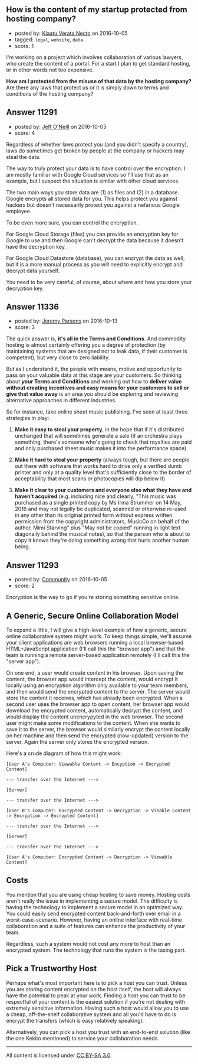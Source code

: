 ## How is the content of my startup protected from hosting company?

- posted by: [Klaatu Verata Necto](https://stackexchange.com/users/102880/klaatu-verata-necto) on 2016-10-05
- tagged: `legal`, `website`, `data`
- score: 1

I'm working on a project which involves collaboration of various lawyers, who create the content of a portal. For a start I plan to get standard hosting, or in other words not too expensive.

**How am I protected from the misuse of that data by the hosting company?** Are there any laws that protect us or it is simply down to terms and conditions of the hosting company?


## Answer 11291

- posted by: [Jeff O'Neill](https://stackexchange.com/users/46273/jeff-o-neill) on 2016-10-05
- score: 4

Regardless of whether laws protect you (and you didn't specify a country), laws do sometimes get broken by people at the company or hackers may steal the data.

The way to truly protect your data is to have control over the encryption.  I am mostly familiar with Google Cloud services so I'll use that as an example, but I suspect the situation is similar with other cloud services.

The two main ways you store data are (1) as files and (2) in a database.  Google encrypts all stored data for you.  This helps protect you against hackers but doesn't necessarily protect you against a nefarious Google employee.

To be even more sure, you can control the encryption.  

For Google Cloud Storage (files) you can provide an encryption key for Google to use and then Google can't decrypt the data because it doesn't have the decryption key.

For Google Cloud Datastore (database), you can encrypt the data as well, but it is a more manual process as you will need to explicitly encrypt and decrypt data yourself.

You need to be very careful, of course, about where and how you store your decryption key.


## Answer 11336

- posted by: [Jeremy Parsons](https://stackexchange.com/users/497810/jeremy-parsons) on 2016-10-13
- score: 3

The quick answer is, **it's all in the Terms and Conditions**. And commodity hosting is almost certainly offering you a degree of protection (by maintaining systems that are designed not to leak data, if their customer is competent), but very close to zero liability.

But as I understand it, the people with means, motive and opportunity to pass on your valuable data at this stage are your customers. So thinking about ***your* Terms and Conditions** and working out how to **deliver value without creating incentives and easy means for your customers to sell or give that value away** is an area you should be exploring and reviewing alternative approaches in different industries.

So for instance, take online sheet music publishing. I've seen at least three strategies in play:

 1. **Make it easy to steal your property**, in the hope that if it's distributed unchanged that will sometimes generate a sale (if an orchestra plays something, there's someone who's going to check that royalties are paid and only purchased sheet music makes it into the performance space)

 2. **Make it hard to steal your property** (always tough, but there are people out there with software that works hard to drive only a verified dumb printer and only at a quality level that's sufficiently close to the border of acceptability that most scans or photocopies will dip below it)

 3. **Make it clear to your customers and everyone else what they have and haven't acquired** (e.g. including nice and clearly, "This music was purchased as a single printed copy by Ms Irma Strummer on 14 May, 2016 and may not legally be duplicated, scanned or otherwise re-used in any other than its original printed form without express written permission from the copyright administrators, MusicCo on behalf of the author, Mimi Starving" plus "May not be copied" running in light text diagonally behind the musical notes), so that the person who is about to copy it knows they're doing something wrong that hurts another human being.


## Answer 11293

- posted by: [Community](https://stackexchange.com/users/-1/community) on 2016-10-05
- score: 2

Encryption is the way to go if you're storing something sensitive online.

A Generic, Secure Online Collaboration Model
--------------------------------------------

To expand a little, I will give a high-level example of how a generic, secure online collaborative system might work. To keep things simple, we'll assume your client applications are web browsers running a local browser-based HTML+JavaScript application (I'll call this the "browser app") and that the team is running a remote server-based application remotely (I'll call this the "server app").

On one end, a user would create content in his browser. Upon saving the content, the browser app would intercept the content, would encrypt it locally using an encryption algorithm only available to your team members, and then would send the encrypted content to the server. The server would store the content it receives, which has already been encrypted. When a second user uses the browser app to open content, her browser app would download the encrypted content, automatically decrypt the content, and would display the content unencrypyted in the web browser. The second user might make some modifications to the content. When she wants to save it to the server, the browser would similarly encrypt the content locally on her machine and then send the encrypted (now-updated) version to the server. Again the server only stores the encrypted version.

Here's a crude diagram of how this might work:

    [User A's Computer: Viewable Content -> Encyption -> Encrypted Content]    
    
    --- transfer over the Internet --->

    [Server] 

    --- transfer over the Internet --->
    
    [User B's Computer: Encrypted Content -> Decryption -> Vieable Content -> Encryption -> Encrypted Content]
    
    --- transfer over the Internet --->
    
    [Server] 

    --- transfer over the Internet --->
    
    [User A's Computer: Encrypted Content -> Decryption -> Viewable Content]


Costs
-----

You mention that you are using cheap hosting to save money. Hosting costs aren't really the issue in implementing a secure model. The difficulty is having the technology to implement a secure model in an optimized way. You could easily send encrypted content back-and-forth over email in a worst-case-scenario. However, having an online interface with real-time collaboration and a suite of features can enhance the productivity of your team.

Regardless, such a system would not cost any more to host than an encrypted system. The technology that runs the system is the taxing part.

Pick a Trustworthy Host
-----------------------

Perhaps what's most important here is to pick a host you can trust. Unless you are storing content encrypted on the host itself, the host will always have the potential to peak at your work. Finding a host you can trust to be respectful of your content is the easiest solution if you're not dealing with extremely sensitive information. Having such a host would allow you to use a cheap, off-the-shelf collaborative system and all you'd have to do is encrypt the transfers (which is easy relatively speaking).

Alternatively, you can pick a host you trust with an end-to-end solution (like the one Kekito mentioned) to service your collaboration needs.



---

All content is licensed under [CC BY-SA 3.0](https://creativecommons.org/licenses/by-sa/3.0/).
